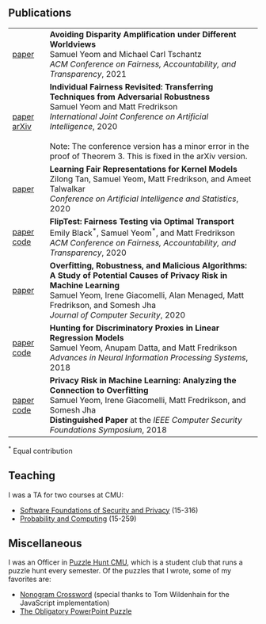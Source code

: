 ## Publications
<table>
  <tr>
    <td>
      <a href="https://dl.acm.org/doi/abs/10.1145/3442188.3445892">paper</a>
    </td>
    <td>
      <b>Avoiding Disparity Amplification under Different Worldviews</b><br>
      Samuel Yeom and Michael Carl Tschantz<br>
      <i>ACM Conference on Fairness, Accountability, and Transparency</i>, 2021
    </td>
  </tr>
  <tr>
    <td>
      <a href="https://www.ijcai.org/Proceedings/2020/61">paper</a>
      <a href="https://arxiv.org/abs/2002.07738">arXiv</a>
    </td>
    <td>
      <b>Individual Fairness Revisited: Transferring Techniques from Adversarial Robustness</b><br>
      Samuel Yeom and Matt Fredrikson<br>
      <i>International Joint Conference on Artificial Intelligence</i>, 2020<br><br>
      Note: The conference version has a minor error in the proof of Theorem 3. This is fixed in the arXiv version.
    </td>
  </tr>
  <tr>
    <td>
      <a href="http://proceedings.mlr.press/v108/tan20a.html">paper</a>
    </td>
    <td>
      <b>Learning Fair Representations for Kernel Models</b><br>
      Zilong Tan, Samuel Yeom, Matt Fredrikson, and Ameet Talwalkar<br>
      <i>Conference on Artificial Intelligence and Statistics</i>, 2020
    </td>
  </tr>
  <tr>
    <td>
      <a href="https://dl.acm.org/doi/abs/10.1145/3351095.3372845">paper</a><br>
      <a href="https://github.com/sam-yeom/fliptest">code</a>
    </td>
    <td>
      <b>FlipTest: Fairness Testing via Optimal Transport</b><br>
      Emily Black<sup>&ast;</sup>, Samuel Yeom<sup>&ast;</sup>, and Matt Fredrikson<br>
      <i>ACM Conference on Fairness, Accountability, and Transparency</i>, 2020
    </td>
  </tr>
  <tr>
    <td>
      <a href="https://content.iospress.com/articles/journal-of-computer-security/jcs191362">paper</a>
    </td>
    <td>
      <b>Overfitting, Robustness, and Malicious Algorithms: A Study of Potential Causes of Privacy Risk in Machine Learning</b><br>
      Samuel Yeom, Irene Giacomelli, Alan Menaged, Matt Fredrikson, and Somesh Jha<br>
      <i>Journal of Computer Security</i>, 2020
    </td>
  </tr>
  <tr>
    <td>
      <a href="https://papers.nips.cc/paper/7708-hunting-for-discriminatory-proxies-in-linear-regression-models">paper</a><br>
      <a href="https://github.com/sam-yeom/linreg-proxy">code</a>
    </td>
    <td>
      <b>Hunting for Discriminatory Proxies in Linear Regression Models</b><br>
      Samuel Yeom, Anupam Datta, and Matt Fredrikson<br>
      <i>Advances in Neural Information Processing Systems</i>, 2018
    </td>
  </tr>
  <tr>
    <td>
      <a href="https://ieeexplore.ieee.org/document/8429311">paper</a><br>
      <a href="https://github.com/sam-yeom/ml-privacy-csf18">code</a>
    </td>
    <td>
      <b>Privacy Risk in Machine Learning: Analyzing the Connection to Overfitting</b><br>
      Samuel Yeom, Irene Giacomelli, Matt Fredrikson, and Somesh Jha<br>
      <b>Distinguished Paper</b> at the <i>IEEE Computer Security Foundations Symposium</i>, 2018
    </td>
  </tr>
</table>

<sup>*</sup> Equal contribution

## Teaching
I was a TA for two courses at CMU:
* [Software Foundations of Security and Privacy](https://15316-cmu.github.io/index.html) (15-316)
* [Probability and Computing](https://www.cs.cmu.edu/~harchol/PnC/class.html) (15-259)

## Miscellaneous
I was an Officer in [Puzzle Hunt CMU](https://puzzlehunt.club.cc.cmu.edu/), which is a student club that runs a puzzle hunt every semester.
Of the puzzles that I wrote, some of my favorites are:
* [Nonogram Crossword](https://puzzlehunt.club.cc.cmu.edu/puzzle/11005/) (special thanks to Tom Wildenhain for the JavaScript implementation)
* [The Obligatory PowerPoint Puzzle](https://puzzlehunt.club.cc.cmu.edu/puzzle/15016/)
